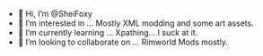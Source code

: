 - 👋 Hi, I’m @SheiFoxy
- 👀 I’m interested in ... Mostly XML modding and some art assets.
- 🌱 I’m currently learning ... Xpathing... I suck at it.
- 💞️ I’m looking to collaborate on ... Rimworld Mods mostly.

<!---
SheiFoxy/SheiFoxy is a ✨ special ✨ repository because its `README.md` (this file) appears on your GitHub profile.
You can click the Preview link to take a look at your changes.
--->
